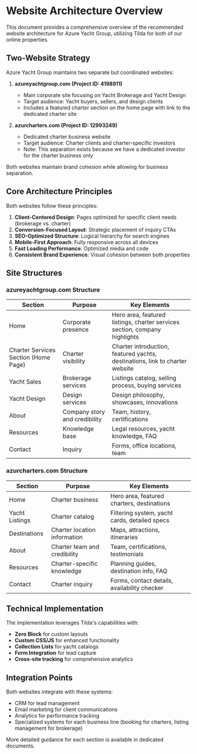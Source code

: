 # Website Architecture Overview

This document provides a comprehensive overview of the recommended website architecture for Azure Yacht Group, utilizing Tilda for both of our online properties.

## Two-Website Strategy

Azure Yacht Group maintains two separate but coordinated websites:

1. **azureyachtgroup.com (Project ID: 4198911)**
   - Main corporate site focusing on Yacht Brokerage and Yacht Design
   - Target audience: Yacht buyers, sellers, and design clients
   - Includes a featured charter section on the home page with link to the dedicated charter site

2. **azurcharters.com (Project ID: 12993249)**
   - Dedicated charter business website 
   - Target audience: Charter clients and charter-specific investors
   - Note: This separation exists because we have a dedicated investor for the charter business only

Both websites maintain brand cohesion while allowing for business separation.

## Core Architecture Principles

Both websites follow these principles:

1. **Client-Centered Design**: Pages optimized for specific client needs (brokerage vs. charter)
2. **Conversion-Focused Layout**: Strategic placement of inquiry CTAs
3. **SEO-Optimized Structure**: Logical hierarchy for search engines
4. **Mobile-First Approach**: Fully responsive across all devices
5. **Fast Loading Performance**: Optimized media and code
6. **Consistent Brand Experience**: Visual cohesion between both properties

## Site Structures

### azureyachtgroup.com Structure

| Section | Purpose | Key Elements |
|---------|---------|-------------|
| Home | Corporate presence | Hero area, featured listings, charter services section, company highlights |
| Charter Services Section (Home Page) | Charter visibility | Charter introduction, featured yachts, destinations, link to charter website |
| Yacht Sales | Brokerage services | Listings catalog, selling process, buying services |
| Yacht Design | Design services | Design philosophy, showcases, innovations |
| About | Company story and credibility | Team, history, certifications |
| Resources | Knowledge base | Legal resources, yacht knowledge, FAQ |
| Contact | Inquiry | Forms, office locations, team |

### azurcharters.com Structure

| Section | Purpose | Key Elements |
|---------|---------|-------------|
| Home | Charter business | Hero area, featured charters, destinations |
| Yacht Listings | Charter catalog | Filtering system, yacht cards, detailed specs |
| Destinations | Charter location information | Maps, attractions, itineraries |
| About | Charter team and credibility | Team, certifications, testimonials |
| Resources | Charter-specific knowledge | Planning guides, destination info, FAQ |
| Contact | Charter inquiry | Forms, contact details, availability checker |

## Technical Implementation

The implementation leverages Tilda's capabilities with:

- **Zero Block** for custom layouts
- **Custom CSS/JS** for enhanced functionality
- **Collection Lists** for yacht catalogs
- **Form Integration** for lead capture
- **Cross-site tracking** for comprehensive analytics

## Integration Points

Both websites integrate with these systems:

- CRM for lead management
- Email marketing for client communications
- Analytics for performance tracking
- Specialized systems for each business line (booking for charters, listing management for brokerage)

More detailed guidance for each section is available in dedicated documents. 